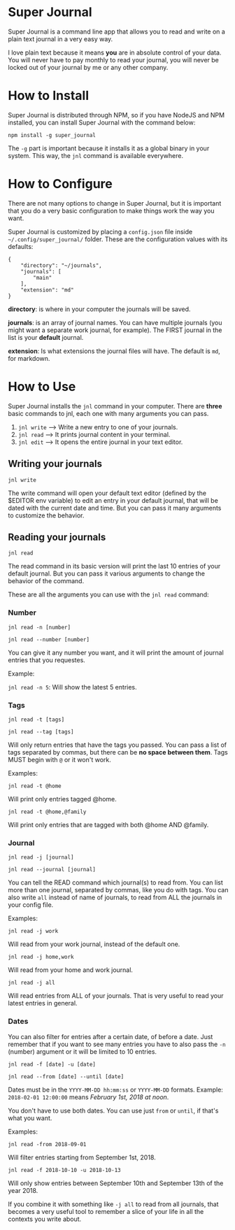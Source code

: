 # Super Journal

Super Journal is a command line app that allows you to read and write on a
plain text journal in a very easy way.

I love plain text because it means **you** are in absolute control of your
data. You will never have to pay monthly to read your journal, you will never
be locked out of your journal by me or any other company.

# How to Install

Super Journal is distributed through NPM, so if you have NodeJS and NPM
installed, you can install Super Journal with the command below:

`npm install -g super_journal`

The `-g` part is important because it installs it as a global binary in your
system. This way, the `jnl` command is available everywhere.

# How to Configure

There are not many options to change in Super Journal, but it is important that
you do a very basic configuration to make things work the way you want.

Super Journal is customized by placing a `config.json` file inside
`~/.config/super_journal/` folder. These are the configuration values with its
defaults:

```
{
    "directory": "~/journals",
    "journals": [
        "main"
    ],
    "extension": "md"
}
```

**directory**: is where in your computer the journals will be saved.

**journals**: is an array of journal names. You can have multiple journals (you
might want a separate work journal, for example). The FIRST journal in the list
is your **default** journal.

**extension**: Is what extensions the journal files will have. The default is
`md`, for markdown.

# How to Use

Super Journal installs the `jnl` command in your computer. There are **three**
basic commands to jnl, each one with many arguments you can pass.

1) `jnl write` --> Write a new entry to one of your journals.
2) `jnl read` --> It prints journal content in your terminal.
3) `jnl edit` --> It opens the entire journal in your text editor.

## Writing your journals

`jnl write`

The write command will open your default text editor (defined by the $EDITOR
env variable) to edit an entry in your default journal, that will be dated with
the current date and time. But you can pass it many arguments to customize the
behavior.



## Reading your journals

`jnl read`

The read command in its basic version will print the last 10 entries of your
default journal. But you can pass it various arguments to change the behavior
of the command.

These are all the arguments you can use with the `jnl read` command:

### Number

`jnl read -n [number]`

`jnl read --number [number]`

You can give it any number you want, and it will print the amount of journal
entries that you requestes.

Example:

`jnl read -n 5`: Will show the latest 5 entries.

### Tags

`jnl read -t [tags]`

`jnl read --tag [tags]`

Will only return entries that have the tags you passed. You can pass a list of
tags separated by commas, but there can be **no space between them**. Tags MUST
begin with `@` or it won't work.

Examples:

`jnl read -t @home`

Will print only entries tagged @home.

`jnl read -t @home,@family`

Will print only entries that are tagged with both @home AND @family.

### Journal

`jnl read -j [journal]`

`jnl read --journal [journal]`

You can tell the READ command which journal(s) to read from. You can list more
than one journal, separated by commas, like you do with tags. You can also
write `all` instead of name of journals, to read from ALL the journals in your
config file.

Examples:

`jnl read -j work`

Will read from your work journal, instead of the default one.

`jnl read -j home,work`

Will read from your home and work journal. 

`jnl read -j all`

Will read entries from ALL of your journals. That is very useful to read your
latest entries in general.

### Dates

You can also filter for entries after a certain date, of before a date. Just
remember that if you want to see many entries you have to also pass the `-n`
(number) argument or it will be limited to 10 entries.

`jnl read -f [date] -u [date]`

`jnl read --from [date] --until [date]`

Dates must be in the `YYYY-MM-DD hh:mm:ss` or `YYYY-MM-DD` formats. Example:
`2018-02-01 12:00:00` means *February 1st, 2018 at noon*.

You don't have to use both dates. You can use just `from` or `until`, if that's
what you want.

Examples:

`jnl read -from 2018-09-01`

Will filter entries starting from September 1st, 2018.

`jnl read -f 2018-10-10 -u 2018-10-13`

Will only show entries between September 10th and September 13th of the year
2018.

If you combine it with something like `-j all` to read from all journals, that
becomes a very useful tool to remember a slice of your life in all the contexts
you write about.
